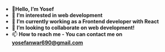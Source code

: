 + 👋**Hello, I’m Yosef**
+ 👀 **I’m interested in web development**
+ 🌱 **I’m currently working as a Frontend developer with React**
+ 💞️ **I’m looking to collaborate on web development!**
+ 📫 **How to reach me - You can contact me on yosefanwar690@gmail.com**
